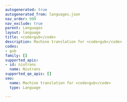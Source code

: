 ```yaml
---
autogenerated: true
autogenerated_from: languages.json
nav_order: 999
nav_exclude: true
parent: Languages
layout: language
title: <code>gub</code>
description: Machine translation for <code>gub</code>
codes:
- gub
family: []
supported_apis:
- id: niutrans
  name: Niutrans
supported_qe_apis: []
seo:
  name: Machine translation for <code>gub</code>
  type: Language

---
```


